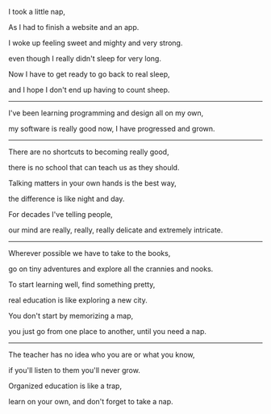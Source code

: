 I took a little nap,

As I had to finish a website and an app.

I woke up feeling sweet and mighty and very strong.

even though I really didn't sleep for very long.

Now I have to get ready to go back to real sleep,

and I hope I don't end up having to count sheep.

---

I've been learning programming and design all on my own,

my software is really good now, I have progressed and grown.

---

There are no shortcuts to becoming really good,

there is no school that can teach us as they should.

Talking matters in your own hands is the best way,

the difference is like night and day.

For decades I've telling people,

our mind are really, really, really delicate and extremely intricate.

---

Wherever possible we have to take to the books,

go on tiny adventures and explore all the crannies and nooks.

To start learning well, find something pretty,

real education is like exploring a new city.

You don't start by memorizing a map,

you just go from one place to another, until you need a nap.

---

The teacher has no idea who you are or what you know,

if you'll listen to them you'll never grow.

Organized education is like a trap,

learn on your own, and don't forget to take a nap.
